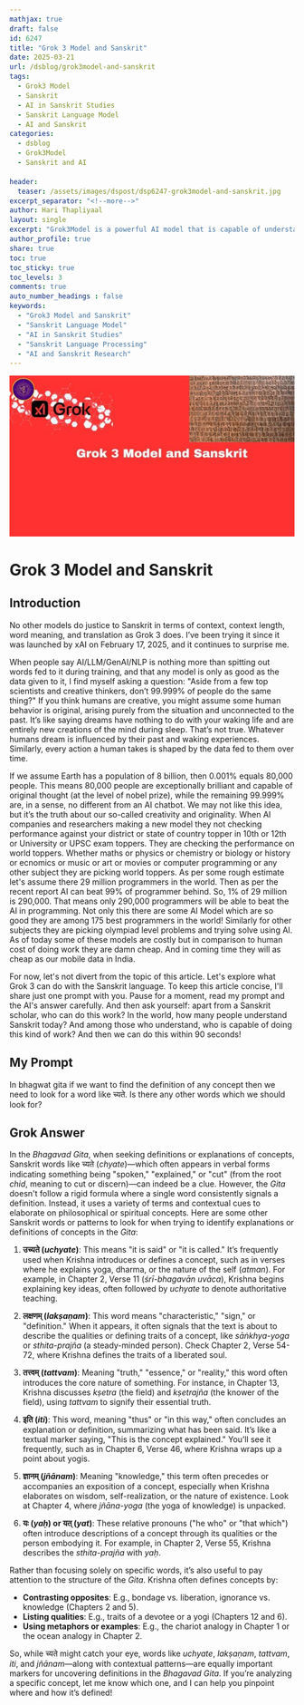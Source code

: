 ```yaml
---
mathjax: true
draft: false
id: 6247
title: "Grok 3 Model and Sanskrit"
date: 2025-03-21
url: /dsblog/grok3model-and-sanskrit
tags:
  - Grok3 Model
  - Sanskrit
  - AI in Sanskrit Studies
  - Sanskrit Language Model
  - AI and Sanskrit
categories:
  - dsblog
  - Grok3Model
  - Sanskrit and AI

header:
  teaser: /assets/images/dspost/dsp6247-grok3model-and-sanskrit.jpg
excerpt_separator: "<!--more-->"
author: Hari Thapliyaal
layout: single
excerpt: "Grok3Model is a powerful AI model that is capable of understanding Sanskrit language and its context with great accuracy. It is a game-changer for Sanskrit studies and research."
author_profile: true
share: true
toc: true
toc_sticky: true
toc_levels: 3
comments: true
auto_number_headings : false
keywords:
  - "Grok3 Model and Sanskrit"
  - "Sanskrit Language Model"
  - "AI in Sanskrit Studies"
  - "Sanskrit Language Processing"
  - "AI and Sanskrit Research"
---
```


![Grok 3 Model and Sanskrit](/assets/images/dspost/dsp6247-grok3model-and-sanskrit.jpg  )

# Grok 3 Model and Sanskrit

## Introduction
No other models do justice to Sanskrit in terms of context, context length, word meaning, and translation as Grok 3 does. I’ve been trying it since it was launched by xAI on February 17, 2025, and it continues to surprise me.

When people say AI/LLM/GenAI/NLP is nothing more than spitting out words fed to it during training, and that any model is only as good as the data given to it, I find myself asking a question: "Aside from a few top scientists and creative thinkers, don’t 99.999% of people do the same thing?" If you think humans are creative, you might assume some human behavior is original, arising purely from the situation and unconnected to the past. It’s like saying dreams have nothing to do with your waking life and are entirely new creations of the mind during sleep. That’s not true. Whatever humans dream is influenced by their past and waking experiences. Similarly, every action a human takes is shaped by the data fed to them over time.

If we assume Earth has a population of 8 billion, then 0.001% equals 80,000 people. This means 80,000 people are exceptionally brilliant and capable of original thought (at the level of nobel prize), while the remaining 99.999% are, in a sense, no different from an AI chatbot. We may not like this idea, but it’s the truth about our so-called creativity and originality. When AI companies and researchers making a new model they not checking performance against your district or state of country topper in 10th or 12th or University or UPSC exam toppers. They are checking the performance on world toppers. Whether maths or physics or chemistry or biology or history or ecnomics or music or art or movies or computer programming or any other subject they are picking world toppers. As per some rough estimate let's assume there 29 million programmers in the world. Then as per the recent report AI can beat 99% of programmer behind. So, 1% of 29 million is 290,000. That means only 290,000 programmers will be able to beat the AI in programming. Not only this there are some AI Model which are so good they are among 175 best programmers in the world! Similarly for other subjects they are picking olympiad level problems and trying solve using AI. As of today some of these models are costly but in comparison to human cost of doing work they are damn cheap. And in coming time they will as cheap as our mobile data in India.

For now, let's not divert from the topic of this article. Let's explore what Grok 3 can do with the Sanskrit language. To keep this article concise, I'll share just one prompt with you. Pause for a moment, read my prompt and the AI's answer carefully. And then ask yourself: apart from a Sanskrit scholar, who can do this work? In the world, how many people understand Sanskrit today? And among those who understand, who is capable of doing this kind of work? And then we can do this within 90 seconds!

## My Prompt
In bhagwat gita if we want to find the definition of any concept then we need to look for a word like च्यते. Is there any other words which we should look for?

## Grok Answer
In the *Bhagavad Gita*, when seeking definitions or explanations of concepts, Sanskrit words like च्यते (*chyate*)—which often appears in verbal forms indicating something being "spoken," "explained," or "cut" (from the root *chid*, meaning to cut or discern)—can indeed be a clue. However, the *Gita* doesn't follow a rigid formula where a single word consistently signals a definition. Instead, it uses a variety of terms and contextual cues to elaborate on philosophical or spiritual concepts. Here are some other Sanskrit words or patterns to look for when trying to identify explanations or definitions of concepts in the *Gita*:

1. **उच्यते (*uchyate*)**: This means "it is said" or "it is called." It’s frequently used when Krishna introduces or defines a concept, such as in verses where he explains yoga, dharma, or the nature of the self (*atman*). For example, in Chapter 2, Verse 11 (*śrī-bhagavān uvāca*), Krishna begins explaining key ideas, often followed by *uchyate* to denote authoritative teaching.

2. **लक्षणम् (*lakṣaṇam*)**: This word means "characteristic," "sign," or "definition." When it appears, it often signals that the text is about to describe the qualities or defining traits of a concept, like *sāṅkhya-yoga* or *sthita-prajña* (a steady-minded person). Check Chapter 2, Verse 54-72, where Krishna defines the traits of a liberated soul.

3. **तत्त्वम् (*tattvam*)**: Meaning "truth," "essence," or "reality," this word often introduces the core nature of something. For instance, in Chapter 13, Krishna discusses *kṣetra* (the field) and *kṣetrajña* (the knower of the field), using *tattvam* to signify their essential truth.

4. **इति (*iti*)**: This word, meaning "thus" or "in this way," often concludes an explanation or definition, summarizing what has been said. It’s like a textual marker saying, "This is the concept explained." You’ll see it frequently, such as in Chapter 6, Verse 46, where Krishna wraps up a point about yogis.

5. **ज्ञानम् (*jñānam*)**: Meaning "knowledge," this term often precedes or accompanies an exposition of a concept, especially when Krishna elaborates on wisdom, self-realization, or the nature of existence. Look at Chapter 4, where *jñāna-yoga* (the yoga of knowledge) is unpacked.

6. **यः (*yaḥ*) or यत् (*yat*)**: These relative pronouns ("he who" or "that which") often introduce descriptions of a concept through its qualities or the person embodying it. For example, in Chapter 2, Verse 55, Krishna describes the *sthita-prajña* with *yaḥ*.

Rather than focusing solely on specific words, it’s also useful to pay attention to the structure of the *Gita*. Krishna often defines concepts by:
- **Contrasting opposites**: E.g., bondage vs. liberation, ignorance vs. knowledge (Chapters 2 and 5).
- **Listing qualities**: E.g., traits of a devotee or a yogi (Chapters 12 and 6).
- **Using metaphors or examples**: E.g., the chariot analogy in Chapter 1 or the ocean analogy in Chapter 2.

So, while च्यते might catch your eye, words like *uchyate*, *lakṣaṇam*, *tattvam*, *iti*, and *jñānam*—along with contextual patterns—are equally important markers for uncovering definitions in the *Bhagavad Gita*. If you’re analyzing a specific concept, let me know which one, and I can help you pinpoint where and how it’s defined!
